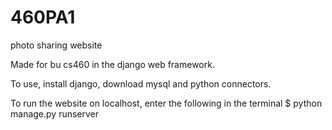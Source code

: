 # 460PA1
photo sharing website

Made for bu cs460 in the django web framework.

To use, install django, download mysql and python connectors.

To run the website on localhost, enter the following in the terminal
$ python manage.py runserver
